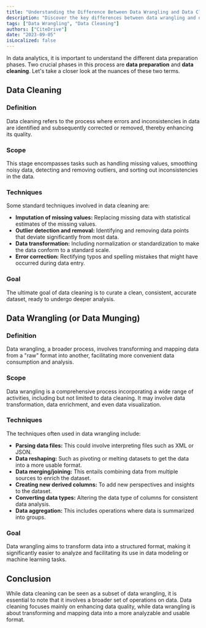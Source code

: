 ```yaml
---
title: "Understanding the Difference Between Data Wrangling and Data Cleaning"
description: "Discover the key differences between data wrangling and data cleaning in our latest blog post. Learn about the techniques, scope, and goals of each process to enhance your data analysis and preparation strategies. Equip yourself with the knowledge to handle data more effectively and make informed decisions in your data projects."
tags: ["Data Wrangling", "Data Cleaning"]
authors: ["CiteDrive"]
date: "2023-09-05"
isLocalized: false
---
```



In data analytics, it is important to understand the different data preparation phases. Two crucial phases in this process are **data preparation** and **data cleaning**. Let's take a closer look at the nuances of these two terms.

## Data Cleaning

### **Definition**

Data cleaning refers to the process where errors and inconsistencies in data are identified and subsequently corrected or removed, thereby enhancing its quality.

### **Scope**

This stage encompasses tasks such as handling missing values, smoothing noisy data, detecting and removing outliers, and sorting out inconsistencies in the data.

### **Techniques**

Some standard techniques involved in data cleaning are:

- **Imputation of missing values:** Replacing missing data with statistical estimates of the missing values.
- **Outlier detection and removal:** Identifying and removing data points that deviate significantly from most data.
- **Data transformation:** Including normalization or standardization to make the data conform to a standard scale.
- **Error correction:** Rectifying typos and spelling mistakes that might have occurred during data entry.

### **Goal**

The ultimate goal of data cleaning is to curate a clean, consistent, accurate dataset, ready to undergo deeper analysis.

## Data Wrangling (or Data Munging)

### **Definition**

Data wrangling, a broader process, involves transforming and mapping data from a "raw" format into another, facilitating more convenient data consumption and analysis.

### **Scope**

Data wrangling is a comprehensive process incorporating a wide range of activities, including but not limited to data cleaning. It may involve data transformation, data enrichment, and even data visualization.

### **Techniques**

The techniques often used in data wrangling include:

- **Parsing data files:** This could involve interpreting files such as XML or JSON.
- **Data reshaping:** Such as pivoting or melting datasets to get the data into a more usable format.
- **Data merging/joining:** This entails combining data from multiple sources to enrich the dataset.
- **Creating new derived columns:** To add new perspectives and insights to the dataset.
- **Converting data types:** Altering the data type of columns for consistent data analysis.
- **Data aggregation:** This includes operations where data is summarized into groups.

### **Goal**

Data wrangling aims to transform data into a structured format, making it significantly easier to analyze and facilitating its use in data modeling or machine learning tasks.

## Conclusion

While data cleaning can be seen as a subset of data wrangling, it is essential to note that it involves a broader set of operations on data. Data cleaning focuses mainly on enhancing data quality, while data wrangling is about transforming and mapping data into a more analyzable and usable format.